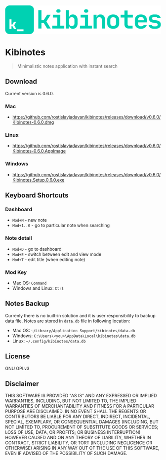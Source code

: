 ![](src/assets/logo.svg)

#  Kibinotes

> Minimalistic notes application with instant search

## Download

Current version is 0.6.0.

### Mac

- https://github.com/rostislavjadavan/kibinotes/releases/download/v0.6.0/Kibinotes-0.6.0.dmg

### Linux

- https://github.com/rostislavjadavan/kibinotes/releases/download/v0.6.0/Kibinotes-0.6.0.AppImage

### Windows

- https://github.com/rostislavjadavan/kibinotes/releases/download/v0.6.0/Kibinotes.Setup.0.6.0.exe

## Keyboard Shortcuts

### Dashboard

- `Mod+N` - new note
- `Mod+1..0` - go to particular note when searching

### Note detail

- `Mod+D` - go to dashboard
- `Mod+E` - switch between edit and view mode
- `Mod+T` - edit title (when editing note)

### Mod Key

- Mac OS: `Command`
- Windows and Linux: `Ctrl`

## Notes Backup

Currenly there is no built-in solution and it is user responsibility to backup data file. Notes are stored in `data.db` file in following location:

- Mac OS: `~/Library/Application Support/kibinotes/data.db`
- Windows: `C:\Users\<you>\AppData\Local\kibinotes\data.db`
- Linux: `~/.config/kibinotes/data.db`

## License

GNU GPLv3 

## Disclaimer

THIS SOFTWARE IS PROVIDED "AS IS" AND ANY EXPRESSED OR IMPLIED WARRANTIES, INCLUDING, BUT NOT LIMITED TO, THE IMPLIED WARRANTIES OF MERCHANTABILITY AND FITNESS FOR A PARTICULAR PURPOSE ARE DISCLAIMED. IN NO EVENT SHALL THE REGENTS OR CONTRIBUTORS BE LIABLE FOR ANY DIRECT, INDIRECT, INCIDENTAL, SPECIAL, EXEMPLARY, OR CONSEQUENTIAL DAMAGES (INCLUDING, BUT NOT LIMITED TO, PROCUREMENT OF SUBSTITUTE GOODS OR SERVICES; LOSS OF USE, DATA, OR PROFITS; OR BUSINESS INTERRUPTION)
HOWEVER CAUSED AND ON ANY THEORY OF LIABILITY, WHETHER IN CONTRACT, STRICT LIABILITY, OR TORT (INCLUDING NEGLIGENCE OR OTHERWISE) ARISING IN ANY WAY OUT OF THE USE OF THIS SOFTWARE, EVEN IF ADVISED OF THE POSSIBILITY OF SUCH DAMAGE.